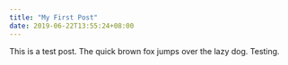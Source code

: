 ```yaml
---
title: "My First Post"
date: 2019-06-22T13:55:24+08:00
---
```


This is a test post.
The quick brown fox jumps over the lazy dog.
Testing.